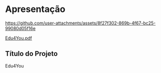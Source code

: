 # Apresentação
https://github.com/user-attachments/assets/8f27f302-869b-4f67-bc25-99080d05f16e

[Edu4You.pdf](https://github.com/user-attachments/files/19136895/Edu4You.pdf)

## Título do Projeto
Edu4You

